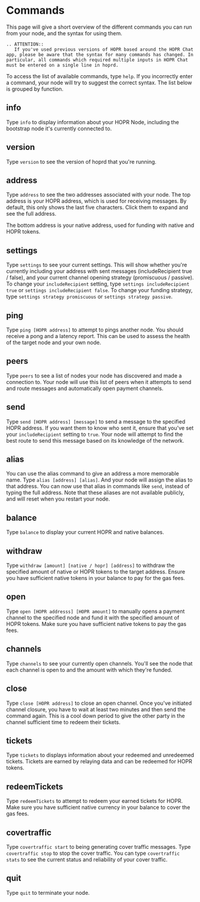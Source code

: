 # Commands

This page will give a short overview of the different commands you can run from your node, and the syntax for using them.

```eval_rst
.. ATTENTION::
   If you've used previous versions of HOPR based around the HOPR Chat app, please be aware that the syntax for many commands has changed. In particular, all commands which required multiple inputs in HOPR Chat must be entered on a single line in hoprd.
```

To access the list of available commands, type `help`. If you incorrectly enter a command, your node will try to suggest the correct syntax. The list below is grouped by function.

## info
Type `info` to display information about your HOPR Node, including the bootstrap node it's currently connected to.

## version
Type `version` to see the version of hoprd that you're running.

## address
Type `address` to see the two addresses associated with your node. The top address is your HOPR address, which is used for receiving messages. By default, this only shows the last five characters. Click them to expand and see the full address.

The bottom address is your native address, used for funding with native and HOPR tokens.

## settings
Type `settings` to see your current settings. This will show whether you're currently including your address with sent messages (includeRecipient true / false), and your current channel opening strategy (promiscuous / passive). To change your `includeRecipient` setting, type `settings includeRecipient true` or `settings includeRecipient false`. To change your funding strategy, type `settings strategy promiscuous` or `settings strategy passive`.

## ping
Type `ping [HOPR address]` to attempt to pings another node. You should receive a pong and a latency report. This can be used to assess the health of the target node and your own node.

## peers
Type `peers` to see a list of nodes your node has discovered and made a connection to. Your node will use this list of peers when it attempts to send and route messages and automatically open payment channels.

## send
Type `send [HOPR address] [message]` to send a message to the specified HOPR address. If you want them to know who sent it, ensure that you've set your `includeRecipient` setting to `true`. Your node will attempt to find the best route to send this message based on its knowledge of the network.

## alias
You can use the alias command to give an address a more memorable name. Type `alias [address] [alias]`. And your node will assign the alias to that address. You can now use that alias in commands like `send`, instead of typing the full address. Note that these aliases are not available publicly, and will reset when you restart your node.

## balance
Type `balance` to display your current HOPR and native balances.

## withdraw
Type `withdraw [amount] [native / hopr] [address]` to withdraw the specified amount of native or HOPR tokens to the target address. Ensure you have sufficient native tokens in your balance to pay for the gas fees.

## open
Type `open [HOPR addresss] [HOPR amount]` to manually opens a payment channel to the specified node and fund it with the specified amount of HOPR tokens. Make sure you have sufficient native tokens to pay the gas fees.

## channels
Type `channels` to see your currently open channels. You'll see the node that each channel is open to and the amount with which they're funded.

## close
Type `close [HOPR address]` to close an open channel. Once you've initiated channel closure, you have to wait at least two minutes and then send the command again. This is a cool down period to give the other party in the channel sufficient time to redeem their tickets.

## tickets
Type `tickets` to displays information about your redeemed and unredeemed tickets. Tickets are earned by relaying data and can be redeemed for HOPR tokens.

## redeemTickets
Type `redeemTickets` to attempt to redeem your earned tickets for HOPR. Make sure you have sufficient native currency in your balance to cover the gas fees.

## covertraffic
Type `covertraffic start` to being generating cover traffic messages. Type `covertraffic stop` to stop the cover traffic. You can type `covertraffic stats` to see the current status and reliability of your cover traffic.

## quit           
Type `quit` to terminate your node.










